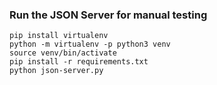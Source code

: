 ### Run the JSON Server for manual testing

```
pip install virtualenv
python -m virtualenv -p python3 venv
source venv/bin/activate
pip install -r requirements.txt
python json-server.py
```
